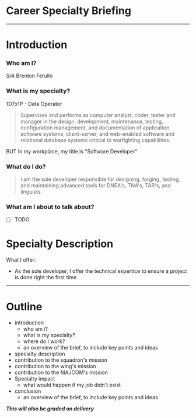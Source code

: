 # Career Specialty Briefing
---

# Introduction
### Who am I?
SrA Brenton Ferullo
### What is my specialty?
1D7x1P - Data Operator 
> Supervises and performs as computer analyst, coder, tester and manager in the design, development, maintenance, testing, configuration management, and documentation of application software systems, client-server, and web-enabled software and relational database systems critical to warfighting capabilities.

BUT
In my workplace, my title is "Software Developer"
### What do I do?
> I am the sole developer responsible for designing, forging, testing, and maintaining advanced tools for DNEA's, TNA's, TAR's, and linguists. 
### What am I about to talk about?
- [ ] TODO

# Specialty Description
What I offer:
- As the sole developer, I offer the technical expertice to ensure a project is done right the first time.

---
# Outline

- introduction
  - who am i?
  - what is my specialty?
  - where do I work?
  - an overview of the brief, to include key points and ideas
- specialty description
- contribution to the squadron's mission
- contribution to the wing's mission
- contribution to the MAJCOM's mission
- Specialty impact
  - what would happen if my job didn't exist
- conclusion
  - an overview of the brief, to include key points and ideas

***This will also be graded on delivery***

